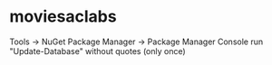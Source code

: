 # moviesaclabs

Tools  -> NuGet Package Manager -> Package Manager Console
run "Update-Database" without quotes (only once)
